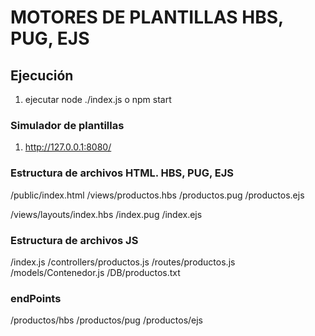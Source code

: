 # MOTORES DE PLANTILLAS HBS, PUG, EJS

## Ejecución
1) ejecutar node ./index.js o  npm start

### Simulador de plantillas
1) http://127.0.0.1:8080/

### Estructura de archivos HTML. HBS, PUG, EJS

/public/index.html
/views/productos.hbs
      /productos.pug
      /productos.ejs

/views/layouts/index.hbs
              /index.pug
              /index.ejs

### Estructura de archivos JS
/index.js
/controllers/productos.js
/routes/productos.js
/models/Contenedor.js
/DB/productos.txt

### endPoints
/productos/hbs
/productos/pug
/productos/ejs

